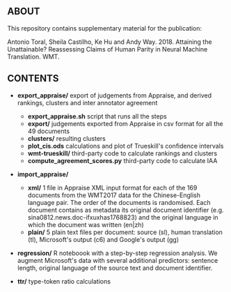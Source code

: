 ABOUT
-----

This repository contains supplementary material for the publication:

Antonio Toral, Sheila Castilho, Ke Hu and Andy Way. 2018. Attaining the Unattainable? Reassessing Claims of Human Parity in Neural Machine Translation. WMT.


CONTENTS
--------

- **export_appraise/** export of judgements from Appraise, and derived rankings, clusters and inter annotator agreement
  - **export_appraise.sh** script that runs all the steps
  - **export/** judgements exported from Appraise in csv format for all the 49 documents
  - **clusters/** resulting clusters
  - **plot_cis.ods** calculations and plot of Trueskill's confidence intervals
  - **wmt-trueskill/** third-party code to calculate rankings and clusters
  - **compute_agreement_scores.py** third-party code to calculate IAA

- **import_appraise/**
  - **xml/** 1 file in Appraise XML input format for each of the 169 documents from the WMT2017 data for the Chinese-English language pair. The order of the documents is randomised. Each document contains as metadata its original document identifier (e.g. sina0812.news.doc-ifxuxhas1768823) and the original language in which the document was written (en|zh)
  - **plain/** 5 plain text files per document: source (sl), human translation (tl), Microsoft's output (c6) and Google's output (gg)
  
- **regression/** R noteboook with a step-by-step regression analysis. We augment Microsoft's data with several additional predictors: sentence length, original language of the source text and document identifier.
  
- **ttr/** type-token ratio calculations
